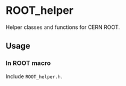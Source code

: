 # ROOT_helper
Helper classes and functions for CERN ROOT.

## Usage
### In ROOT macro
Include `ROOT_helper.h`.
